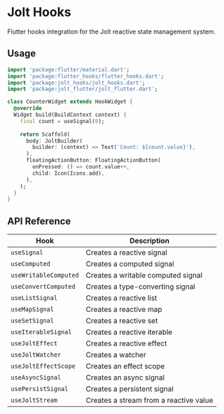 # Jolt Hooks

Flutter hooks integration for the Jolt reactive state management system.

## Usage

```dart
import 'package:flutter/material.dart';
import 'package:flutter_hooks/flutter_hooks.dart';
import 'package:jolt_hooks/jolt_hooks.dart';
import 'package:jolt_flutter/jolt_flutter.dart';

class CounterWidget extends HookWidget {
  @override
  Widget build(BuildContext context) {
    final count = useSignal(0);
    
    return Scaffold(
      body: JoltBuilder(
        builder: (context) => Text('Count: ${count.value}'),
      ),
      floatingActionButton: FloatingActionButton(
        onPressed: () => count.value++,
        child: Icon(Icons.add),
      ),
    );
  }
}
```

## API Reference

| Hook | Description |
|------|-------------|
| `useSignal` | Creates a reactive signal |
| `useComputed` | Creates a computed signal |
| `useWritableComputed` | Creates a writable computed signal |
| `useConvertComputed` | Creates a type-converting signal |
| `useListSignal` | Creates a reactive list |
| `useMapSignal` | Creates a reactive map |
| `useSetSignal` | Creates a reactive set |
| `useIterableSignal` | Creates a reactive iterable |
| `useJoltEffect` | Creates a reactive effect |
| `useJoltWatcher` | Creates a watcher |
| `useJoltEffectScope` | Creates an effect scope |
| `useAsyncSignal` | Creates an async signal |
| `usePersistSignal` | Creates a persistent signal |
| `useJoltStream` | Creates a stream from a reactive value |
